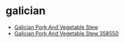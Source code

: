 # galician

 * [Galician Pork And Vegetable Stew](../../index/g/galician-pork-and-vegetable-stew-358550.json)
 * [Galician Pork And Vegetable Stew 358550](../../index/g/galician-pork-and-vegetable-stew-358550.json)
